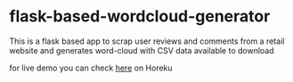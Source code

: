# flask-based-wordcloud-generator
This is a flask based app to scrap user reviews and comments from a retail website and generates word-cloud with CSV data available to download

for live demo you can check <a href="https://c17hawke-scraper01.herokuapp.com/">here</a> on Horeku
